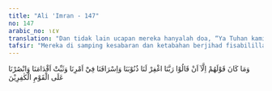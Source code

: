 ```yaml
---
title: "Ali 'Imran - 147"
no: 147
arabic_no: ١٤٧
translation: "Dan tidak lain ucapan mereka hanyalah doa, “Ya Tuhan kami, ampunilah dosa-dosa kami dan tindakan-tindakan kami yang berlebihan (dalam) urusan kami dan tetapkanlah pendirian kami, dan tolonglah kami terhadap orang-orang kafir.”"
tafsir: "Mereka di samping kesabaran dan ketabahan berjihad fisabilillah bersama Nabi, tidak lupa mengadakan hubungan langsung dengan Allah swt dengan berdoa agar dosanya dan tindakan yang berlebih-lebihan diampuni oleh Tuhan, pendiriannya ditetapkan agar mereka dimenangkan terhadap orang-orang kafir."
---
```

وَمَا كَانَ قَوْلَهُمْ اِلَّآ اَنْ قَالُوْا رَبَّنَا اغْفِرْ لَنَا ذُنُوْبَنَا وَاِسْرَافَنَا فِيْٓ اَمْرِنَا وَثَبِّتْ اَقْدَامَنَا وَانْصُرْنَا عَلَى الْقَوْمِ الْكٰفِرِيْنَ 